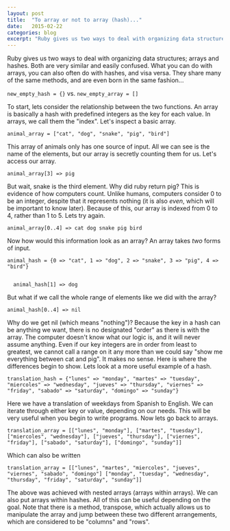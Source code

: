 ```yaml
---
layout: post
title:  "To array or not to array (hash)..."
date:   2015-02-22
categories: blog
excerpt: "Ruby gives us two ways to deal with organizing data structures; arrays and hashes. Both are very similar and easily confused. What you can do with arrays, you can also often do with hashes, and visa versa. They share many of the same methods, and are even born in the same fashion..."
---
```


<p>
Ruby gives us two ways to deal with organizing data structures; arrays and hashes. Both are very similar and easily confused. What you can do with arrays, you can also often do with hashes, and visa versa. They share many of the same methods, and are even born in the same fashion...
</p><p>
  <code>new_empty_hash = {}</code> vs. <code>new_empty_array = []</code>
</p><p>
To start, lets consider the relationship between the two functions. An array is basically a hash with predefined integers as the key for each value. In arrays, we call them the "index". Let's inspect a basic array.
</p><p>
  <code>animal_array = ["cat", "dog", "snake", "pig", "bird"]</code>
</p><p>
This array of animals only has one source of input. All we can see is the name of the elements, but our array is secretly counting them for us. Let's access our array.
</p><p>
	<code>animal_array[3] => pig</code>
</p><p>
But wait, snake is the third element. Why did ruby return pig? This is evidence of how computers count. Unlike humans, computers consider 0 to be an integer, despite that it represents nothing (it is also <i>even</i>, which will be important to know later). Because of this, our array is indexed from 0 to 4, rather than 1 to 5. Lets try again.
</p><p>
  <code>animal_array[0..4] => cat dog snake pig bird</code>
</p><p>
Now how would this information look as an array? An array takes <i>two</i> forms of input.
</p><p>
  <code>animal_hash = {0 => "cat", 1 => "dog", 2 => "snake", 3 => "pig", 4 => "bird"}
</p><p>
  animal_hash[1] => dog</code>
</p><p>
But what if we call the whole range of elements like we did with the array?
</p><p>
  <code>animal_hash[0..4] => nil</code>
</p><p>
Why do we get nil (which means "nothing")? Because the key in a hash can be anything we want, there is no designated "order" as there is with the array. The computer doesn't know what our logic is, and it will never assume anything. Even if our key integers are in order from least to greatest, we cannot call a range on it any more than we could say "show me everything between cat and pig". It makes no sense. Here is where the differences begin to show. Lets look at a more useful example of a hash.
</p><p>
<code>translation_hash = {"lunes" => "monday", "martes" => "tuesday", "miercoles" => "wednesday", "jueves" => "thursday", "viernes" => "friday", "sabado" => "saturday", "domingo" => "sunday"}</code>
</p><p>
Here we have a translation of weekdays from Spanish to English. We can iterate through either key or value, depending on our needs. This will be very useful when you begin to write programs. Now lets go back to arrays.
</p><p>
<code>translation_array = [["lunes", "monday"], ["martes", "tuesday"], ["miercoles", "wednesday"], ["jueves", "thursday"], ["viernes", "friday"], ["sabado", "saturday"], ["domingo", "sunday"]]</code>
</p><p>
Which can also be written
</p><p>
	<code>translation_array = [["lunes", "martes", "miercoles", "jueves", "viernes", "sabado", "domingo"] ["monday", "tuesday", "wednesday", "thursday", "friday", "saturday", "sunday"]]</code>
</p><p>
The above was achieved with nested arrays (arrays within arrays). We can also put arrays within hashes. All of this can be useful depending on the goal. Note that there is a method, transpose, which actually allows us to manipulate the array and jump between these two different arrangements, which are considered to be "columns" and "rows".
</p>
